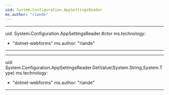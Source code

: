 ```yaml
---
uid: System.Configuration.AppSettingsReader
ms.author: "riande"
---
```


---
uid: System.Configuration.AppSettingsReader.#ctor
ms.technology: 
  - "dotnet-webforms"
ms.author: "riande"
---

---
uid: System.Configuration.AppSettingsReader.GetValue(System.String,System.Type)
ms.technology: 
  - "dotnet-webforms"
ms.author: "riande"
---
